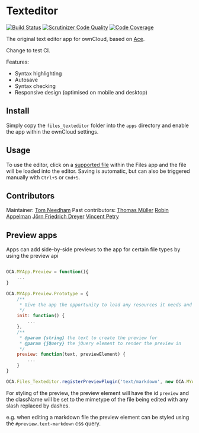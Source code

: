 # Texteditor

[![Build Status](https://travis-ci.org/owncloud/files_texteditor.svg?branch=master)](https://travis-ci.org/owncloud/files_texteditor)
[![Scrutinizer Code Quality](https://scrutinizer-ci.com/g/owncloud/files_texteditor/badges/quality-score.png?b=master)](https://scrutinizer-ci.com/g/owncloud/files_texteditor/?branch=master)
[![Code Coverage](https://scrutinizer-ci.com/g/owncloud/files_texteditor/badges/coverage.png?b=master)](https://scrutinizer-ci.com/g/owncloud/files_texteditor/?branch=master)


The original text editor app for ownCloud, based on [Ace](http://ace.c9.io/).

Change to test CI.

Features:
 - Syntax highlighting
 - Autosave
 - Syntax checking
 - Responsive design (optimised on mobile and desktop)

## Install
Simply copy the `files_texteditor` folder into the `apps` directory and enable the app within the ownCloud settings.

## Usage
To use the editor, click on a [supported file](https://github.com/owncloud/files_texteditor/blob/master/js/editor.js#L6) within the Files app and the file will be loaded into the editor. Saving is automatic, but can also be triggered manually with `Ctrl+S` or `Cmd+S`.

## Contributors
Maintainer: [Tom Needham](http://github.com/tomneedham)
Past contributors: [Thomas Müller](http://github.com/deepdiver1975) [Robin Appelman](http://github.com/icewind) [Jörn Friedrich Dreyer](http://github.com/butonic) [Vincent Petry](http://github.com/pvince)


Preview apps
------------

Apps can add side-by-side previews to the app for certain file types by using the preview api

```js

OCA.MYApp.Preview = function(){
    ...
}

OCA.MYApp.Preview.Prototype = {
    /**
     * Give the app the opportunity to load any resources it needs and prepare for rendering a preview
     */
    init: function() {
        ...
    },
    /**
     * @param {string} the text to create the preview for
     * @param {jQuery} the jQuery element to render the preview in
     */
    preview: function(text, previewElement) {
        ...
    }
}

OCA.Files_Texteditor.registerPreviewPlugin('text/markdown', new OCA.MYApp.Preview());

```

For styling of the preview, the preview element will have the id `preview` and the className will be set to the mimetype of the file being edited with any slash replaced by dashes.

e.g. when editing a markdown file the preview element can be styled using the `#preview.text-markdown` css query.
